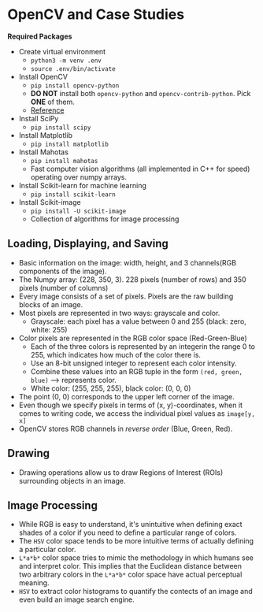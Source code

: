# OpenCV and Case Studies

**Required Packages**
- Create virtual environment
    - `python3 -m venv .env`
    - `source .env/bin/activate`
- Install OpenCV
    - `pip install opencv-python`
    - __DO NOT__ install both `opencv-python` and `opencv-contrib-python`. Pick __ONE__ of them.
    - [Reference](https://www.pyimagesearch.com/2018/09/19/pip-install-opencv/)
- Install SciPy
    - `pip install scipy`
- Install Matplotlib
    - `pip install matplotlib`
- Install Mahotas
    - `pip install mahotas`
    - Fast computer vision algorithms (all implemented in C++ for speed) operating over numpy arrays.
- Install Scikit-learn for machine learning
    - `pip install scikit-learn`
- Install Scikit-image
    - `pip install -U scikit-image`
    - Collection of algorithms for image processing

## Loading, Displaying, and Saving
- Basic information on the image: width, height, and 3 channels(RGB components of the image).
- The Numpy array: (228, 350, 3). 228 pixels (number of rows) and 350 pixels (number of columns)
- Every image consists of a set of pixels. Pixels are the raw building blocks of an image.
- Most pixels are represented in two ways: grayscale and color.
    - Grayscale: each pixel has a value between 0 and 255 (black: zero, white: 255)
- Color pixels are represented in the RGB color space (Red-Green-Blue)
    - Each of the three colors is represented by an integerin the range 0 to 255, which indicates how much of the color there is.
    - Use an 8-bit unsigned integer to represent each color intensity.
    - Combine these values into an RGB tuple in the form `(red, green, blue)` --> represents color.
    - White color: (255, 255, 255), black color: (0, 0, 0)
- The point (0, 0) corresponds to the upper left corner of the image.
- Even though we specify pixels in terms of (x, y)-coordinates, when it comes to writing code, we access the individual pixel values as `image[y, x]`
- OpenCV stores RGB channels in _reverse order_ (Blue, Green, Red).

## Drawing
- Drawing operations allow us to draw Regions of Interest (ROIs) surrounding objects in an image.

## Image Processing
- While RGB is easy to understand, it's unintuitive when defining exact shades of a color if you need to define a particular range of colors.
- The `HSV` color space tends to be more intuitive terms of actually defining a particular color.
- `L*a*b*` color space tries to mimic the methodology in which humans see and interpret color. This implies that the Euclidean distance between two arbitrary colors in the `L*a*b*` color space have actual perceptual meaning.
- `HSV` to extract color histograms to quantify the contects of an image and even build an image search engine.